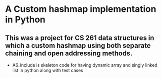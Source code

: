 # A Custom hashmap implementation in Python
## This was a project for CS 261 data structures in which a custom hashmap using both separate chaining and open addressing methods.

 - A6_include is skeleton code for having dynamic array and singly linked list in python along with test cases

